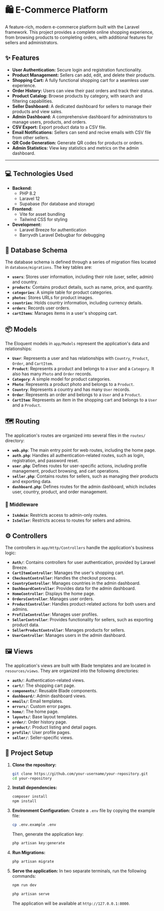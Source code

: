 # 🛍️ E-Commerce Platform

A feature-rich, modern e-commerce platform built with the Laravel framework. This project provides a complete online shopping experience, from browsing products to completing orders, with additional features for sellers and administrators.

## ✨ Features

- **User Authentication:** Secure login and registration functionality.
- **Product Management:** Sellers can add, edit, and delete their products.
- **Shopping Cart:** A fully functional shopping cart for a seamless user experience.
- **Order History:** Users can view their past orders and track their status.
- **Product Catalog:** Browse products by category, with search and filtering capabilities.
- **Seller Dashboard:** A dedicated dashboard for sellers to manage their products and view sales.
- **Admin Dashboard:** A comprehensive dashboard for administrators to manage users, products, and orders.
- **CSV Export:** Export product data to a CSV file.
- **Email Notifications:** Sellers can send and recive emails with CSV file from other sellers.
- **QR Code Generation:** Generate QR codes for products or orders.
- **Admin Statistics:** View key statistics and metrics on the admin dashboard.

---
## 💻 Technologies Used

- **Backend:**
  - PHP 8.2
  - Laravel 12
  - Supabase (for database and storage)
- **Frontend:**
  - Vite for asset bundling
  - Tailwind CSS for styling
- **Development:**
  - Laravel Breeze for authentication
  - Barryvdh Laravel Debugbar for debugging

## 💾 Database Schema

The database schema is defined through a series of migration files located in `database/migrations`. The key tables are:

- **`users`**: Stores user information, including their role (user, seller, admin) and country.
- **`products`**: Contains product details, such as name, price, and quantity.
- **`categories`**: A simple table for product categories.
- **`photos`**: Stores URLs for product images.
- **`countries`**: Holds country information, including currency details.
- **`orders`**: Records user orders.
- **`cartItems`**: Manages items in a user's shopping cart.

## 📦 Models

The Eloquent models in `app/Models` represent the application's data and relationships:

- **`User`**: Represents a user and has relationships with `Country`, `Product`, `Order`, and `CartItem`.
- **`Product`**: Represents a product and belongs to a `User` and a `Category`. It also has many `Photo` and `Order` records.
- **`Category`**: A simple model for product categories.
- **`Photo`**: Represents a product photo and belongs to a `Product`.
- **`Country`**: Represents a country and has many `User` records.
- **`Order`**: Represents an order and belongs to a `User` and a `Product`.
- **`CartItem`**: Represents an item in the shopping cart and belongs to a `User` and a `Product`.

## 🗺️ Routing

The application's routes are organized into several files in the `routes/` directory:

- **`web.php`**: The main entry point for web routes, including the home page.
- **`auth.php`**: Handles all authentication-related routes, such as login, registration, and password reset.
- **`user.php`**: Defines routes for user-specific actions, including profile management, product browsing, and cart operations.
- **`seller.php`**: Contains routes for sellers, such as managing their products and exporting data.
- **`dashboard.php`**: Defines routes for the admin dashboard, which includes user, country, product, and order management.

### 🛂 Middleware

- **`IsAdmin`**: Restricts access to admin-only routes.
- **`IsSeller`**: Restricts access to routes for sellers and admins.

## ⚙️ Controllers

The controllers in `app/Http/Controllers` handle the application's business logic:

- **`Auth/`**: Contains controllers for user authentication, provided by Laravel Breeze.
- **`CartItemController`**: Manages the user's shopping cart.
- **`CheckoutController`**: Handles the checkout process.
- **`CountryController`**: Manages countries in the admin dashboard.
- **`DashboardController`**: Provides data for the admin dashboard.
- **`HomeController`**: Displays the home page.
- **`OrdersController`**: Manages user orders.
- **`ProductController`**: Handles product-related actions for both users and admins.
- **`ProfileController`**: Manages user profiles.
- **`SellerController`**: Provides functionality for sellers, such as exporting product data.
- **`SellerProductController`**: Manages products for sellers.
- **`UserController`**: Manages users in the admin dashboard.

## 🖼️ Views

The application's views are built with Blade templates and are located in `resources/views`. They are organized into the following directories:

- **`auth/`**: Authentication-related views.
- **`cart/`**: The shopping cart page.
- **`components/`**: Reusable Blade components.
- **`dashboard/`**: Admin dashboard views.
- **`emails/`**: Email templates.
- **`errors/`**: Custom error pages.
- **`home/`**: The home page.
- **`layouts/`**: Base layout templates.
- **`order/`**: Order history page.
- **`product/`**: Product listing and detail pages.
- **`profile/`**: User profile pages.
- **`seller/`**: Seller-specific views.

## 🚀 Project Setup

1.  **Clone the repository:**
    ```bash
    git clone https://github.com/your-username/your-repository.git
    cd your-repository
    ```

2.  **Install dependencies:**
    ```bash
    composer install
    npm install
    ```

3.  **Environment Configuration:**
    Create a `.env` file by copying the example file:
    ```bash
    cp .env.example .env
    ```
    Then, generate the application key:
    ```bash
    php artisan key:generate
    ```

4.  **Run Migrations:**
    ```bash
    php artisan migrate
    ```

5.  **Serve the application:**
    In two separate terminals, run the following commands:
    ```bash
    npm run dev
    ```
    ```bash
    php artisan serve
    ```
    The application will be available at `http://127.0.0.1:8000`.
